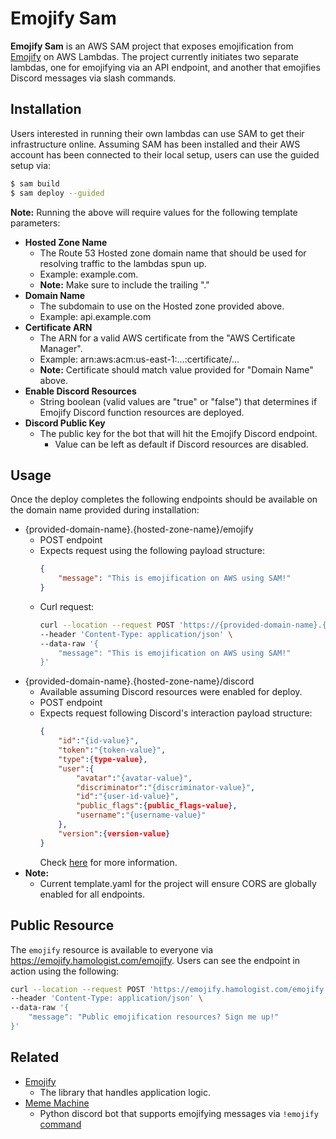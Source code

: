 # Emojify Sam
**Emojify Sam** is an AWS SAM project that exposes emojification from [Emojify](https://github.com/hamologist/emojify) on AWS Lambdas.
The project currently initiates two separate lambdas,
one for emojifying via an API endpoint,
and another that emojifies Discord messages via slash commands.

## Installation
Users interested in running their own lambdas can use SAM to get their infrastructure online.
Assuming SAM has been installed and their AWS account has been connected to their local setup,
users can use the guided setup via:
```bash
$ sam build
$ sam deploy --guided
```
**Note:** Running the above will require values for the following template parameters:
* **Hosted Zone Name**
    * The Route 53 Hosted zone domain name that should be used for resolving traffic to the lambdas spun up.
    * Example: example.com.
    * **Note:** Make sure to include the trailing "."
* **Domain Name**
    * The subdomain to use on the Hosted zone provided above.
    * Example: api.example.com
* **Certificate ARN**
    * The ARN for a valid AWS certificate from the "AWS Certificate Manager".
    * Example: arn:aws:acm:us-east-1:...:certificate/...
    * **Note:** Certificate should match value provided for "Domain Name" above.
* **Enable Discord Resources**
    * String boolean (valid values are "true" or "false") that determines if Emojify Discord function resources are deployed.
* **Discord Public Key**
    * The public key for the bot that will hit the Emojify Discord endpoint.
        * Value can be left as default if Discord resources are disabled.

## Usage
Once the deploy completes the following endpoints should be available on the domain name provided during installation:
* {provided-domain-name}.{hosted-zone-name}/emojify
    * POST endpoint
    * Expects request using the following payload structure:
        ```json
        {
            "message": "This is emojification on AWS using SAM!"
        }
        ```
    * Curl request:
        ```bash
        curl --location --request POST 'https://{provided-domain-name}.{hosted-zone-name}/emojify' \
        --header 'Content-Type: application/json' \
        --data-raw '{
            "message": "This is emojification on AWS using SAM!"
        }'
        ```
* {provided-domain-name}.{hosted-zone-name}/discord
    * Available assuming Discord resources were enabled for deploy.
    * POST endpoint
    * Expects request following Discord's interaction payload structure:
        ```json
        {
            "id":"{id-value}",
            "token":"{token-value}",
            "type":{type-value},
            "user":{
                "avatar":"{avatar-value}",
                "discriminator":"{discriminator-value}",
                "id":"{user-id-value}",
                "public_flags":{public_flags-value},
                "username":"{username-value}"
            },
            "version":{version-value}
        }
        ```
        Check [here](https://discord.com/developers/docs/interactions/slash-commands) for more information.
* **Note:**
    * Current template.yaml for the project will ensure CORS are globally enabled for all endpoints.

## Public Resource
The `emojify` resource is available to everyone via https://emojify.hamologist.com/emojify.
Users can see the endpoint in action using the following:
```bash
curl --location --request POST 'https://emojify.hamologist.com/emojify' \
--header 'Content-Type: application/json' \
--data-raw '{
    "message": "Public emojification resources? Sign me up!"
}'
```

## Related
* [Emojify](https://github.com/hamologist/emojify)
    * The library that handles application logic.
* [Meme Machine](https://github.com/hamologist/meme-machine)
    * Python discord bot that supports emojifying messages via `!emojify` [command](https://github.com/hamologist/meme-machine/blob/master/meme_machine/emojify.py)